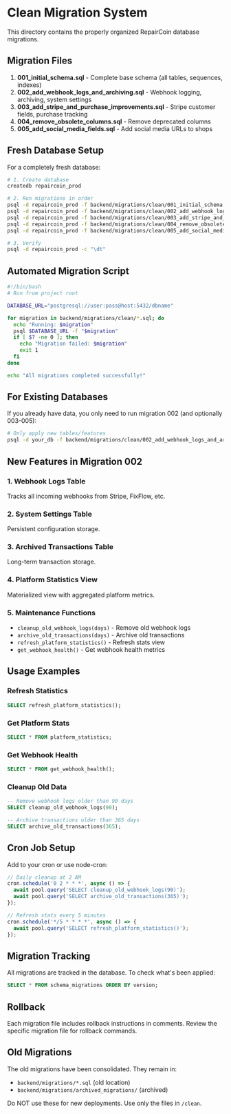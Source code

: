 # Clean Migration System

This directory contains the properly organized RepairCoin database migrations.

## Migration Files

1. **001_initial_schema.sql** - Complete base schema (all tables, sequences, indexes)
2. **002_add_webhook_logs_and_archiving.sql** - Webhook logging, archiving, system settings
3. **003_add_stripe_and_purchase_improvements.sql** - Stripe customer fields, purchase tracking
4. **004_remove_obsolete_columns.sql** - Remove deprecated columns
5. **005_add_social_media_fields.sql** - Add social media URLs to shops

## Fresh Database Setup

For a completely fresh database:

```bash
# 1. Create database
createdb repaircoin_prod

# 2. Run migrations in order
psql -d repaircoin_prod -f backend/migrations/clean/001_initial_schema.sql
psql -d repaircoin_prod -f backend/migrations/clean/002_add_webhook_logs_and_archiving.sql
psql -d repaircoin_prod -f backend/migrations/clean/003_add_stripe_and_purchase_improvements.sql
psql -d repaircoin_prod -f backend/migrations/clean/004_remove_obsolete_columns.sql
psql -d repaircoin_prod -f backend/migrations/clean/005_add_social_media_fields.sql

# 3. Verify
psql -d repaircoin_prod -c "\dt"
```

## Automated Migration Script

```bash
#!/bin/bash
# Run from project root

DATABASE_URL="postgresql://user:pass@host:5432/dbname"

for migration in backend/migrations/clean/*.sql; do
  echo "Running: $migration"
  psql $DATABASE_URL -f "$migration"
  if [ $? -ne 0 ]; then
    echo "Migration failed: $migration"
    exit 1
  fi
done

echo "All migrations completed successfully!"
```

## For Existing Databases

If you already have data, you only need to run migration 002 (and optionally 003-005):

```bash
# Only apply new tables/features
psql -d your_db -f backend/migrations/clean/002_add_webhook_logs_and_archiving.sql
```

## New Features in Migration 002

### 1. Webhook Logs Table
Tracks all incoming webhooks from Stripe, FixFlow, etc.

### 2. System Settings Table
Persistent configuration storage.

### 3. Archived Transactions Table
Long-term transaction storage.

### 4. Platform Statistics View
Materialized view with aggregated platform metrics.

### 5. Maintenance Functions
- `cleanup_old_webhook_logs(days)` - Remove old webhook logs
- `archive_old_transactions(days)` - Archive old transactions
- `refresh_platform_statistics()` - Refresh stats view
- `get_webhook_health()` - Get webhook health metrics

## Usage Examples

### Refresh Statistics
```sql
SELECT refresh_platform_statistics();
```

### Get Platform Stats
```sql
SELECT * FROM platform_statistics;
```

### Get Webhook Health
```sql
SELECT * FROM get_webhook_health();
```

### Cleanup Old Data
```sql
-- Remove webhook logs older than 90 days
SELECT cleanup_old_webhook_logs(90);

-- Archive transactions older than 365 days
SELECT archive_old_transactions(365);
```

## Cron Job Setup

Add to your cron or use node-cron:

```javascript
// Daily cleanup at 2 AM
cron.schedule('0 2 * * *', async () => {
  await pool.query('SELECT cleanup_old_webhook_logs(90)');
  await pool.query('SELECT archive_old_transactions(365)');
});

// Refresh stats every 5 minutes
cron.schedule('*/5 * * * *', async () => {
  await pool.query('SELECT refresh_platform_statistics()');
});
```

## Migration Tracking

All migrations are tracked in the database. To check what's been applied:

```sql
SELECT * FROM schema_migrations ORDER BY version;
```

## Rollback

Each migration file includes rollback instructions in comments. Review the specific migration file for rollback commands.

## Old Migrations

The old migrations have been consolidated. They remain in:
- `backend/migrations/*.sql` (old location)
- `backend/migrations/archived_migrations/` (archived)

Do NOT use these for new deployments. Use only the files in `/clean`.
